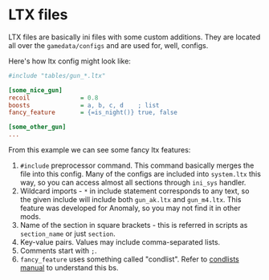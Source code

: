 # LTX files

LTX files are basically ini files with some custom additions. They are located all over the `gamedata/configs` and are used for, well, configs.

Here's how ltx config might look like:

```ini
#include "tables/gun_*.ltx"

[some_nice_gun]
recoil              = 0.8
boosts              = a, b, c, d    ; list
fancy_feature       = {=is_night()} true, false

[some_other_gun]
...
```

From this example we can see some fancy ltx features:
1. `#include` preprocessor command. This command basically merges the file into this config. Many of the configs are included into `system.ltx` this way, so you can access almost all sections through `ini_sys` handler.
2. Wildcard imports - `*` in include statement corresponds to any text, so the given include will include both `gun_ak.ltx` and `gun_m4.ltx`. This feature was developed for Anomaly, so you may not find it in other mods.
3. Name of the section in square brackets - this is referred in scripts as `section_name` or just `section`.
4. Key-value pairs. Values may include comma-separated lists.
5. Comments start with `;`.
1. `fancy_feature` uses something called "condlist". Refer to [condlists manual](condlists.md) to understand this bs.

